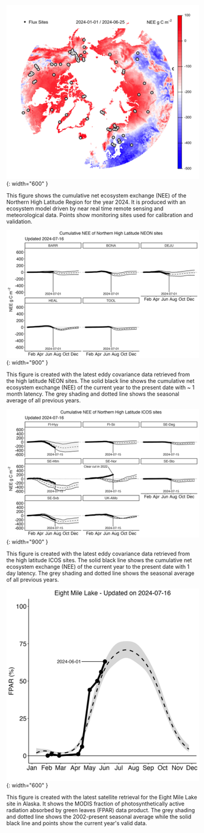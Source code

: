 ![cumulative_nee_ytd_plot](/cumulative_nee_ytd_plot.png){: width="600" }

This figure shows the cumulative net ecosystem exchange (NEE) of the Northern High Latitude Region for the year 2024. It is produced with an ecosystem model driven by near real time remote sensing and meteorological data. Points show monitoring sites used for calibration and validation.

![NEON_NEE_ytd_plot](/NEON_NEE_ytd_plot.png){: width="900" }

This figure is created with the latest eddy covariance data retrieved from the high latitude NEON sites.
The solid black line shows the cumulative net ecosystem exchange (NEE) of the current year to the present date with ~ 1 month latency. The grey shading and dotted line shows the seasonal average of all previous years.

![NEE_ytd_plot](/NEE_ytd_plot.png){: width="900" }

This figure is created with the latest eddy covariance data retrieved from the high latitude ICOS sites.
The solid black line shows the cumulative net ecosystem exchange (NEE) of the current year to the present date with 1 day latency. The grey shading and dotted line shows the seasonal average of all previous years.

![FPAR_ytd_plot](/FPAR_ytd_plot.png){: width="600" }

This figure is created with the latest satellite retrieval for the Eight Mile Lake site in Alaska.
It shows the MODIS fraction of photosynthetically active radiation absorbed by green leaves (FPAR) data product.
The grey shading and dotted line shows the 2002-present seasonal average while the solid black line and points show the current year's valid data.